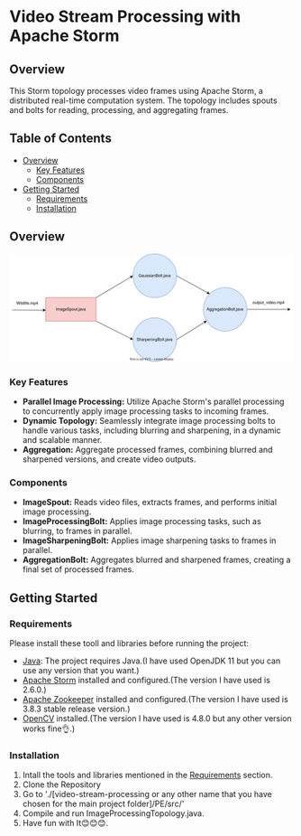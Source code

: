 # Video Stream Processing with Apache Storm

## Overview

This Storm topology processes video frames using Apache Storm, a distributed real-time computation system. The topology includes spouts and bolts for reading, processing, and aggregating frames.

## Table of Contents

- [Overview](#overview)
  - [Key Features](#key-features)
  - [Components](#components) 
- [Getting Started](#getting-started)
  - [Requirements](#requirements)
  - [Installation](#installation)

## Overview
![Image Processing Toploogy](diagrams/Topology.svg)

### Key Features

- **Parallel Image Processing:** Utilize Apache Storm's parallel processing to concurrently apply image processing tasks to incoming frames.
- **Dynamic Topology:** Seamlessly integrate image processing bolts to handle various tasks, including blurring and sharpening, in a dynamic and scalable manner.
- **Aggregation:** Aggregate processed frames, combining blurred and sharpened versions, and create video outputs.

### Components

- **ImageSpout:** Reads video files, extracts frames, and performs initial image processing.
- **ImageProcessingBolt:** Applies image processing tasks, such as blurring, to frames in parallel.
- **ImageSharpeningBolt:** Applies image sharpening tasks to frames in parallel.
- **AggregationBolt:** Aggregates blurred and sharpened frames, creating a final set of processed frames.



## Getting Started

### Requirements
Please install these tooll and libraries before running the project:
- [Java](https://www.java.com/): The project requires Java.(I have used OpenJDK 11 but you can use any version that you want.)
- [Apache Storm](http://storm.apache.org/) installed and configured.(The version I have used is 2.6.0.)
- [Apache Zookeeper](https://zookeeper.apache.org/) installed and configured.(The version I have used is 3.8.3 stable release version.)
- [OpenCV](https://opencv.org/) installed.(The version I have used is 4.8.0 but any other version works fine👌.)

### Installation
1. Intall the tools and libraries mentioned in the [Requirements](#requirements) section.
2. Clone the Repository
3. Go to './[video-stream-processing or any other name that you have chosen for the main project folder]/PE/src/'
4. Compile and run ImageProcessingTopology.java.
5. Have fun with It😊😊😊.

